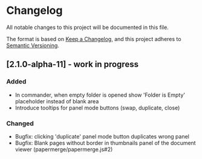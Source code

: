 # Changelog
All notable changes to this project will be documented in this file.

The format is based on [Keep a Changelog](https://keepachangelog.com/en/1.0.0/),
and this project adheres to [Semantic Versioning](https://semver.org/spec/v2.0.0.html).



## [2.1.0-alpha-11] - work in progress

### Added

  - In commander, when empty folder is opened show 'Folder is Empty' placeholder instead of blank area
  - Introduce tooltips for panel mode buttons (swap, duplicate, close)

### Changed
  - Bugfix: clicking 'duplicate' panel mode button duplicates wrong panel
  - Bugfix: Blank pages without border in thumbnails panel of the document viewer (papermerge/papermerge.js#2)